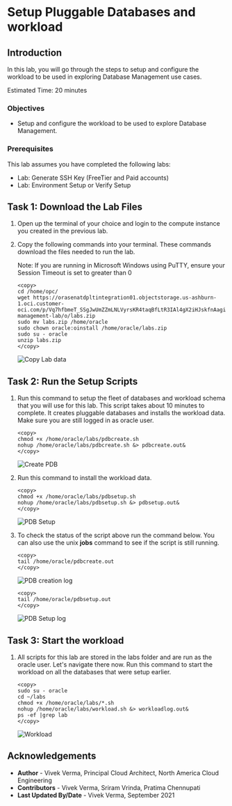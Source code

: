# Setup Pluggable Databases and workload

## Introduction

In this lab, you will go through the steps to setup and configure the workload to be used in exploring Database Management use cases.

Estimated Time: 20 minutes

### Objectives

-   Setup and configure the workload to be used to explore Database Management.

### Prerequisites

This lab assumes you have completed the following labs:
* Lab: Generate SSH Key (FreeTier and Paid accounts)
* Lab: Environment Setup or Verify Setup

## Task 1: Download the Lab Files

1.  Open up the terminal of your choice and login to the compute instance you created in the previous lab.

2.  Copy the following commands into your terminal.  These commands download the files needed to run the lab.

    Note: If you are running in Microsoft Windows using PuTTY, ensure your Session Timeout is set to greater than 0

    ```
    <copy>
    cd /home/opc/
    wget https://orasenatdpltintegration01.objectstorage.us-ashburn-1.oci.customer-oci.com/p/Vq7hfbmeT_SSgJwUmZZmLNLVyrsKR4taqBfLtR3IAl4gX2iHJskfnAagioD6B5ZQ/n/orasenatdpltintegration01/b/database-management-lab/o/labs.zip
    sudo mv labs.zip /home/oracle
    sudo chown oracle:oinstall /home/oracle/labs.zip
    sudo su - oracle
    unzip labs.zip
    </copy>
    ```
    ![Copy Lab data](./images/copylabs.png "Copy Lab data")

## Task 2: Run the Setup Scripts
1.  Run this command to setup the fleet of databases and workload schema that you will use for this lab.   This script takes about 10 minutes to complete.   It creates pluggable databases and installs the workload data. Make sure you are still logged in as oracle user.


    ```
    <copy>
    chmod +x /home/oracle/labs/pdbcreate.sh
    nohup /home/oracle/labs/pdbcreate.sh &> pdbcreate.out&
    </copy>
    ```
    ![Create PDB](./images/pdbcreate.png "Create PDB")

2.  Run this command to install the workload data.


    ```
    <copy>
    chmod +x /home/oracle/labs/pdbsetup.sh
    nohup /home/oracle/labs/pdbsetup.sh &> pdbsetup.out&
    </copy>
    ```
    ![PDB Setup](./images/pdbsetup.png "PDB Setup")


3.  To check the status of the script above run the command below.   You can also use the unix **jobs** command to see if the script is still running.  

    ```
    <copy>
    tail /home/oracle/pdbcreate.out
    </copy>
    ```
    ![PDB creation log](./images/pdbcreatelog.png "PDB creation log")

    ```
    <copy>
    tail /home/oracle/pdbsetup.out
    </copy>
    ```
    ![PDB Setup log](./images/pdbsetuplog.png "PDB Setup log")

## Task 3: Start the workload

1.  All scripts for this lab are stored in the labs folder and are run as the oracle user.  Let's navigate there now.  Run this command to start the workload on all the databases that were setup earlier.

    ```
    <copy>
    sudo su - oracle
    cd ~/labs
    chmod +x /home/oracle/labs/*.sh
    nohup /home/oracle/labs/workload.sh &> workloadlog.out&
    ps -ef |grep lab
    </copy>
    ```
    ![Workload](./images/workload.png "Workload")

## Acknowledgements

- **Author** - Vivek Verma, Principal Cloud Architect, North America Cloud Engineering
- **Contributors** - Vivek Verma, Sriram Vrinda, Pratima Chennupati
- **Last Updated By/Date** - Vivek Verma, September 2021
